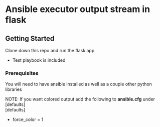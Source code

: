 # Ansible executor output stream in flask

## Getting Started

Clone down this repo and run the flask app
- Test playbook is included

### Prerequisites
You will need to have ansible installed as well as a couple other python libraries

NOTE: If you want colored output add the following to <b>ansible.cfg</b> under [defaults]
  <br>
  [defaults]
- force_color = 1 


